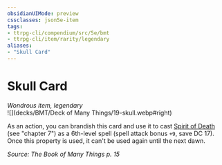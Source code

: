 ```yaml
---
obsidianUIMode: preview
cssclasses: json5e-item
tags:
- ttrpg-cli/compendium/src/5e/bmt
- ttrpg-cli/item/rarity/legendary
aliases: 
- "Skull Card"
---
```

# Skull Card
*Wondrous item, legendary*  
![](decks/BMT/Deck of Many Things/19-skull.webp#right)  


As an action, you can brandish this card and use it to cast [Spirit of Death](spirit-of-death-bmt.md) (see "chapter 7") as a 6th-level spell (spell attack bonus `+9`, save DC 17). Once this property is used, it can't be used again until the next dawn.

*Source: The Book of Many Things p. 15*